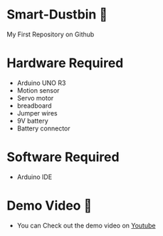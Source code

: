 # Smart-Dustbin 🚮
My First Repository on Github

# Hardware Required
- Arduino UNO R3
- Motion sensor
- Servo motor
- breadboard
- Jumper wires
- 9V battery
- Battery connector

# Software Required
- Arduino IDE

# Demo Video 🎥
- You can Check out the demo video on [Youtube]()
